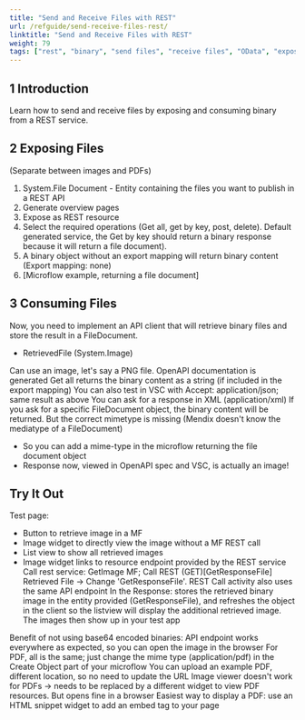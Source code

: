 ```yaml
---
title: "Send and Receive Files with REST"
url: /refguide/send-receive-files-rest/
linktitle: "Send and Receive Files with REST"
weight: 79
tags: ["rest", "binary", "send files", "receive files", "OData", "expose", "consume"]
---
```


## 1 Introduction

Learn how to send and receive files by exposing and consuming binary from a REST service.

## 2 Exposing Files

(Separate between images and PDFs)

1. System.File Document - Entity containing the files you want to publish in a REST API
2. Generate overview pages
3. Expose as REST resource
4. Select the required operations (Get all, get by key, post, delete). Default generated service, the Get by key should return a binary response because it will return a file document).
5. A binary object without an export mapping will return binary content (Export mapping: none)
6. [Microflow example, returning a file document]

## 3 Consuming Files

Now, you need to implement an API client that will retrieve binary files and store the result in a FileDocument.
 - RetrievedFile (System.Image)

Can use an image, let's say a PNG file. 
OpenAPI documentation is generated
Get all returns the binary content as a string (if included in the export mapping)
You can also test in VSC with Accept: application/json; same result as above
You can ask for a response in XML (application/xml)
If you ask for a specific FileDocument object, the binary content will be returned. But the correct mimetype is missing (Mendix doesn't know the mediatype of a FileDocument)
   - So you can add a mime-type in the microflow returning the file document object
   - Response now, viewed in OpenAPI spec and VSC, is actually an image!

## Try It Out

Test page: 
* Button to retrieve image in a MF
* Image widget to directly view the image without a MF REST call
* List view to show all retrieved images
* Image widget links to resource endpoint provided by the REST service
Call rest service: GetImage MF; Call REST (GET)[GetResponseFile] Retrieved File -> Change 'GetResponseFile'. REST Call activity also uses the same API endpoint
In the Response: stores the retrieved binary image in the entity provided (GetResponseFile), and refreshes the object in the client so the listview will display the additional retrieved image. The images then show up in your test app

Benefit of not using base64 encoded binaries: API endpoint works everywhere as expected, so you can open the image in the browser
For PDF, all is the same; just change the mime type (application/pdf) in the Create Object part of your microflow
You can upload an example PDF, different location, so no need to update the URL
Image viewer doesn't work for PDFs -> needs to be replaced by a different widget to view PDF resources. But opens fine in a browser
Easiest way to display a PDF: use an HTML snippet widget to add an embed tag to your page

